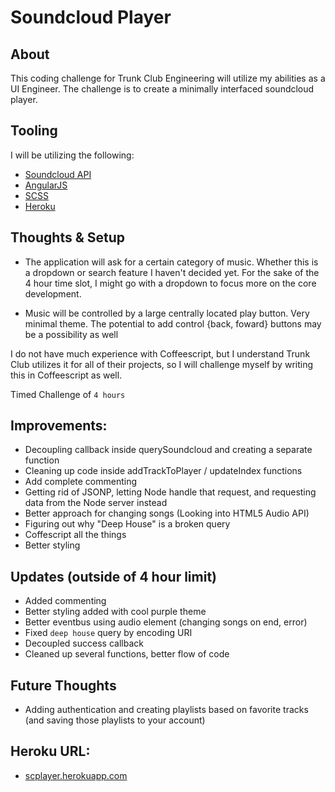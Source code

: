 # Soundcloud Player

## About

This coding challenge for Trunk Club Engineering will utilize my abilities as a UI Engineer. The challenge is to create a minimally interfaced soundcloud player. 

## Tooling

I will be utilizing the following:

- [Soundcloud API](https://developers.soundcloud.com/docs/api)
- [AngularJS](https://angularjs.org/)
- [SCSS](http://sass-lang.com/)
- [Heroku](http://heroku.com)


## Thoughts & Setup

- The application will ask for a certain category of music. Whether this is a dropdown or search feature I haven't decided yet. For the sake of the 4 hour time slot, I might go with a dropdown to focus more on the core development.

- Music will be controlled by a large centrally located play button. Very minimal theme. The potential to add control {back, foward} buttons may be a possibility as well

I do not have much experience with Coffeescript, but I understand Trunk Club utilizes it for all of their projects, so I will challenge myself by writing this in Coffeescript as well.

Timed Challenge of `4 hours`

## Improvements:
- Decoupling callback inside querySoundcloud and creating a separate function
- Cleaning up code inside addTrackToPlayer / updateIndex functions
- Add complete commenting
- Getting rid of JSONP, letting Node handle that request, and requesting data from the Node server instead
- Better approach for changing songs (Looking into HTML5 Audio API)
- Figuring out why "Deep House" is a broken query
- Coffescript all the things
- Better styling

## Updates (outside of 4 hour limit)
- Added commenting
- Better styling added with cool purple theme
- Better eventbus using audio element (changing songs on end, error)
- Fixed `deep house` query by encoding URI
- Decoupled success callback
- Cleaned up several functions, better flow of code

## Future Thoughts
- Adding authentication and creating playlists based on favorite tracks (and saving those playlists to your account)

## Heroku URL:
- [scplayer.herokuapp.com](http://scplayer.herokuapp.com)
